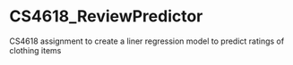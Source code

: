 # CS4618_ReviewPredictor
CS4618 assignment to create a liner regression model to predict ratings of clothing items
